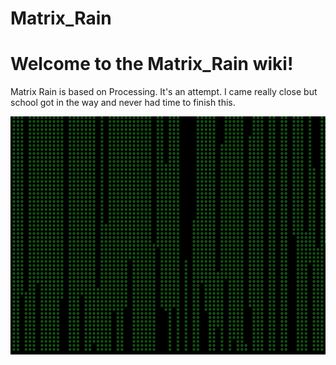 # Matrix_Rain

# **Welcome to the Matrix_Rain wiki!**

Matrix Rain is based on Processing. It's an attempt. I came really close but school got in the way and never had time to finish this. 

![](https://raw.githubusercontent.com/mutdmour/Matrix_Rain/master/Screen%20Shot%202016-06-22%20at%207.55.24%20PM.png)
